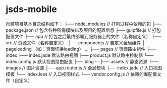 # jsds-mobile
创建项目基本目录结构如下：
├── node_modules // 打包过程中依赖的包
├── package.json // 包含各种所需模块以及项目的配置信息
├── gulpfile.js // 打包配置文件
├── app // 打包之后最终部署到服务器上的文件（名称自定义）
├── src  // 资源文件（名称自定义）
    ├── components // 自定义全局组件
        ├── pageloading （如：页面切换loading）
        ...
    ├── pages // 页面路由组件
        ├── index
            ├── index.jade 默认路由视图
            ├── product.js 默认路由控制器
            └── index.config.js 默认视图路由配置
        ├── blog
        ···
    ├── assets // 静态资源
        ├── images // 图片资源
    ├── app.router.js // 全局模块
    ├── index.jade // 入口视图模板
    └── index.less // 入口视图样式
└── vendor.config.js // 依赖的库配置文件（自定义）
